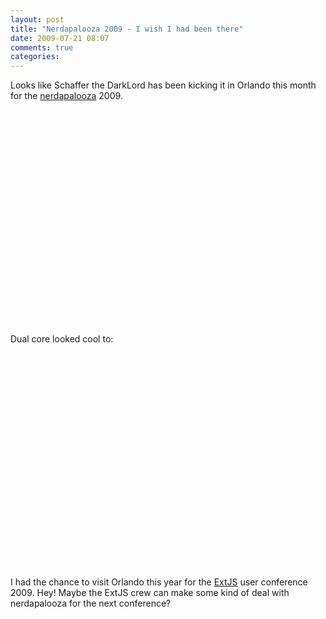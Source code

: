 ```yaml
---
layout: post
title: "Nerdapalooza 2009 - I wish I had been there"
date: 2009-07-21 08:07
comments: true 
categories: 
---
```

Looks like Schaffer the DarkLord has been kicking it in Orlando this month for the <a href="http://twitter.com/nerdapalooza">nerdapalooza</a> 2009.

<object width="425" height="344"><param name="movie" value="http://www.youtube.com/v/gRKqo-vbydA&hl=en&fs=1&"></param><param name="allowFullScreen" value="true"></param><param name="allowscriptaccess" value="always"></param><embed src="http://www.youtube.com/v/gRKqo-vbydA&hl=en&fs=1&" type="application/x-shockwave-flash" allowscriptaccess="always" allowfullscreen="true" width="425" height="344"></embed></object>


Dual core looked cool to:

<object width="425" height="344"><param name="movie" value="http://www.youtube.com/v/SO5IJxfue8E&hl=en&fs=1&"></param><param name="allowFullScreen" value="true"></param><param name="allowscriptaccess" value="always"></param><embed src="http://www.youtube.com/v/SO5IJxfue8E&hl=en&fs=1&" type="application/x-shockwave-flash" allowscriptaccess="always" allowfullscreen="true" width="425" height="344"></embed></object>

I had the chance to visit Orlando this year for the <a href="http://www.extjs.com">ExtJS</a> user conference 2009.  Hey! Maybe  the ExtJS crew can make some kind of deal with nerdapalooza for the next conference?